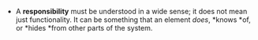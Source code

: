 - A **responsibility** must be understood in a wide sense; it does not mean just functionality. It can be something that an element *does*, *knows *of, or *hides *from other parts of the system.